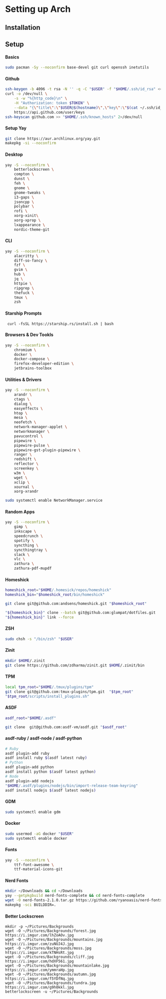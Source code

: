 # Setting up Arch

## Installation

## Setup

#### Basics

```bash
sudo pacman -Sy --noconfirm base-devel git curl openssh inetutils
```

#### Github

```bash
ssh-keygen -b 4096 -t rsa -N '' -q -C "$USER" -f "$HOME/.ssh/id_rsa" <<< $'\ny'
curl -o /dev/null \
    -s -w "%{http_code}\n" \
    -H "Authorization: token $TOKEN" \
    --data "{\"title\":\"$USER@$(hostname)\",\"key\":\"$(cat ~/.ssh/id_rsa.pub)\"}" \
    https://api.github.com/user/keys
ssh-keyscan github.com >> "$HOME/.ssh/known_hosts" 2>/dev/null
```

#### Setup Yay

```bash
git clone https://aur.archlinux.org/yay.git 
makepkg -si --noconfirm 
```

#### Desktop

```bash
yay -S --noconfirm \
    betterlockscreen \
    compton \ 
    dunst \ 
    feh \
    gnome \
    gnome-tweaks \
    i3-gaps \
    jsoncpp \
    polybar \
    rofi \
    xorg-xinit\
    xorg-xprop \ 
    lxappearance \
    nordic-theme-git 
```
 
#### CLI

```bash
yay -S --noconfirm \
    alacritty \
    diff-so-fancy \
    fzf \
    gvim \
    hub \
    jq \
    httpie \
    ripgrep \
    thefuck \
    tmux \
    zsh
```
 
#### Starship Prompts
 
```
 curl -fsSL https://starship.rs/install.sh | bash
```

#### Browsers & Dev Tookls

```bash
yay -S --noconfirm \
    chromium \
    docker \
    docker-compose \
    firefox-developer-edition \
    jetbrains-toolbox 
```

#### Utilities & Drivers

```bash
yay -S --noconfirm \
    arandr \
    ctags \
    dialog \
    easyeffects \
    htop \
    mesa \
    neofetch \
    network-manager-applet \
    networkmanager \
    pavucontrol \
    pipewire \
    pipewire-pulse \
    pipewire-gst-plugin-pipewire \
    ranger \
    redshift \
    reflector \
    screenkey \
    w3m \
    wget \
    xclip \
    xournal \
    xorg-xrandr 
```

```bash
sudo systemctl enable NetworkManager.service
```

#### Random Apps

```bash
yay -S --noconfirm \
    gimp \
    inkscape \
    speedcrunch \
    spotify \
    syncthing \
    syncthingtray \
    slack \
    vlc \
    zathura \
    zathura-pdf-mupdf 
```

#### Homeshick

```bash
homeshick_root="$HOME/.homesick/repos/homeshick"
homeshick_bin="$homeshick_root/bin/homeshick"

git clone git@github.com:andsens/homeshick.git "$homeshick_root" 

"${homeshick_bin}" clone --batch git@github.com:glumpat/dotfiles.git
"${homeshick_bin}" link --force
```

#### ZSH

```bash
sudo chsh -s "/bin/zsh" "$USER" 
```

#### Zinit

```bash
mkdir $HOME/.zinit
git clone https://github.com/zdharma/zinit.git $HOME/.zinit/bin
```

#### TPM

```bash
local tpm_root="$HOME/.tmux/plugins/tpm"
git clone git@github.com:tmux-plugins/tpm.git  "$tpm_root"
"$tpm_root/scripts/install_plugins.sh"
```

#### ASDF

```bash
asdf_root="$HOME/.asdf"

git clone  git@github.com:asdf-vm/asdf.git "$asdf_root"
```

#### asdf-ruby / asdf-node / asdf-python

```bash
# Ruby
asdf plugin-add ruby
asdf install ruby $(asdf latest ruby)
# Python
asdf plugin-add python
asdf install python $(asdf latest python)
# Node
asdf plugin-add nodejs
"$HOME/.asdf/plugins/nodejs/bin/import-release-team-keyring"
asdf install nodejs $(asdf latest nodejs)
```

#### GDM

```bash
sudo systemctl enable gdm
```

#### Docker

```bash
sudo usermod -aG docker "$USER" 
sudo systemctl enable docker
```


#### Fonts

```bash
yay -S --noconfirm \
    ttf-font-awesome \
    ttf-material-icons-git 
```

#### Nerd Fonts

```bash
mkdir ~/Downloads && cd ~/Downloads
yay --getpkgbuild nerd-fonts-complete && cd nerd-fonts-complete
wget -O nerd-fonts-2.1.0.tar.gz https://github.com/ryanoasis/nerd-fonts/archive/v2.1.0.tar.gz
makepkg -sci BUILDDIR=.
```

#### Better Lockscreen

```
mkdir -p ~/Pictures/Backgrounds
wget -O ~/Pictures/Backgrounds/forest.jpg https://i.imgur.com/lhZoAOv.jpg
wget -O ~/Pictures/Backgrounds/mountains.jpg https://i.imgur.com/zuNUJ4J.jpg
wget -O ~/Pictures/Backgrounds/moss.jpg https://i.imgur.com/kTNHsRt.jpg
wget -O ~/Pictures/Backgrounds/cliff.jpg https://i.imgur.com/hdXF561.jpg
wget -O ~/Pictures/Backgrounds/mountainlake.jpg https://i.imgur.com/ymmraHp.jpg
wget -O ~/Pictures/Backgrounds/autumn.jpg https://i.imgur.com/f5YDfNq.jpg
wget -O ~/Pictures/Backgrounds/tundra.jpg https://i.imgur.com/g9h0kkl.jpg
betterlockscreen -u ~/Pictures/Backgrounds
```

